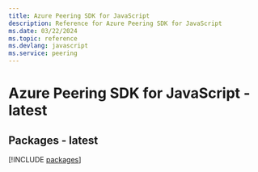 ```yaml
---
title: Azure Peering SDK for JavaScript
description: Reference for Azure Peering SDK for JavaScript
ms.date: 03/22/2024
ms.topic: reference
ms.devlang: javascript
ms.service: peering
---
```

# Azure Peering SDK for JavaScript - latest
## Packages - latest
[!INCLUDE [packages](peering-index.md)]